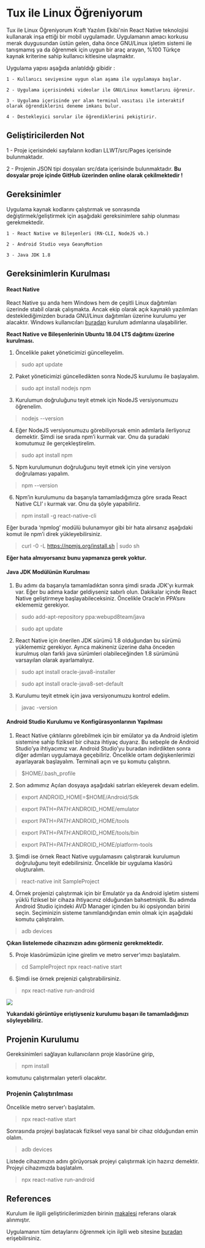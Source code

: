 # Tux ile Linux Öğreniyorum

 Tux ile Linux Öğreniyorum Kraft Yazılım Ekibi'nin React Native teknolojisi kullanarak inşa ettiği bir mobil uygulamadır. Uygulamanın amacı korkusu merak duygusundan üstün gelen, daha önce GNU/Linux işletim sistemi ile tanışmamış ya da öğrenmek için uygun bir araç arayan, %100 Türkçe kaynak kriterine sahip kullanıcı kitlesine ulaşmaktır. 

 Uygulama yapısı aşağıda anlatıldığı gibidir :

	1 - Kullanıcı seviyesine uygun olan aşama ile uygulamaya başlar.

	2 - Uygulama içerisindeki videolar ile GNU/Linux komutlarını öğrenir.

	3 - Uygulama içerisinde yer alan terminal vasıtası ile interaktif olarak öğrendiklerini deneme imkanı bulur.

	4 - Destekleyici sorular ile öğrendiklerini pekiştirir.

## Geliştiricilerden Not 

 1 - Proje içerisindeki sayfaların kodları LLWT/src/Pages içerisinde bulunmaktadır.
 
 2 - Projenin JSON tipi dosyaları src/data içerisinde bulunmaktadır. **Bu dosyalar proje içinde GitHub üzerinden online olarak çekilmektedir !**

## Gereksinimler

 Uygulama kaynak kodlarını çalıştırmak ve sonrasında değiştirmek/geliştirmek için aşağıdaki gereksinimlere sahip olunması gerekmektedir.

	1 - React Native ve Bileşenleri (RN-CLI, NodeJS vb.)

	2 - Android Studio veya GeanyMotion

	3 - Java JDK 1.8 

## Gereksinimlerin Kurulması

#### React Native

 React Native şu anda hem Windows hem de çeşitli Linux dağıtımları üzerinde stabil olarak çalışmakta. Ancak ekip olarak açık kaynaklı yazılımları desteklediğimizden burada GNU/Linux dağıtımları üzerine kurulumu yer alacaktır. Windows kullanıcıları [buradan](https://medium.com/mol42/windows-%C3%BCzerinde-react-native-kurulumu-4de15e0e33b9) kurulum adımlarına ulaşabilirler.

 **React Native ve Bileşenlerinin Ubuntu 18.04 LTS dağıtımı üzerine kurulması.**

1. Öncelikle paket yöneticimizi güncelleyelim.

> sudo apt update

2. Paket yöneticimizi güncelledikten sonra NodeJS kurulumu ile başlayalım.

> sudo apt install nodejs npm

3. Kurulumun doğruluğunu teyit etmek için NodeJS versiyonumuzu öğrenelim.

> nodejs --version

4. Eğer NodeJS versiyonumuzu görebiliyorsak emin adımlarla ilerliyoruz demektir. Şimdi ise sırada npm’i kurmak var. Onu da şuradaki komutumuz ile gerçekleştirelim.

> sudo apt install npm

5. Npm kurulumunun doğruluğunu teyit etmek için yine versiyon doğrulaması yapalım.

> npm --version

6. Npm’in kurulumunu da başarıyla tamamladığımıza göre sırada React Native CLI’ ı kurmak var. Onu da şöyle yapabiliriz.

> npm install -g react-native-cli

 Eğer burada ‘npmlog’ modülü bulunamıyor gibi bir hata alırsanız aşağıdaki komut ile npm’i direk yükleyebilirsiniz.

> curl -0 -L https://npmjs.org/install.sh | sudo sh

**Eğer hata almıyorsanız bunu yapmanıza gerek yoktur.**


#### Java JDK Modülünün Kurulması

1. Bu adımı da başarıyla tamamladıktan sonra şimdi sırada JDK’yı kurmak var. Eğer bu adıma kadar geldiyseniz sabırlı olun. Dakikalar içinde React Native geliştirmeye başlayabileceksiniz. Öncelikle Oracle’ın PPA’sını eklememiz gerekiyor.

> sudo add-apt-repository ppa:webupd8team/java

> sudo apt update

2. React Native için önerilen JDK sürümü 1.8 olduğundan bu sürümü yüklememiz gerekiyor. Ayrıca makineniz üzerine daha önceden kurulmuş olan farklı java sürümleri olabileceğinden 1.8 sürümünü varsayılan olarak ayarlamalıyız.

> sudo apt install oracle-java8-installer

> sudo apt install oracle-java8-set-default

3. Kurulumu teyit etmek için java versiyonumuzu kontrol edelim.

> javac -version

#### Android Studio Kurulumu ve Konfigürasyonlarının Yapılması

1. React Native çıktılarını görebilmek için bir emülator ya da Android işletim sistemine sahip fiziksel bir cihaza ihtiyaç duyarız. Bu sebeple de Android Studio’ya ihtiyacımız var. Android Studio’yu buradan indirdikten sonra diğer adımları uygulamaya geçebiliriz. Öncelikle ortam değişkenlerimizi ayarlayarak başlayalım. Terminali açın ve şu komutu çalıştırın.

> $HOME/.bash_profile

2. Son adımımız Açılan dosyaya aşağıdaki satırları ekleyerek devam edelim.

> export ANDROID_HOME=$HOME/Android/Sdk

> export PATH=$PATH:$ANDROID_HOME/emulator

> export PATH=$PATH:$ANDROID_HOME/tools

> export PATH=$PATH:$ANDROID_HOME/tools/bin

> export PATH=$PATH:$ANDROID_HOME/platform-tools

3. Şimdi ise örnek React Native uygulamasını çalıştırarak kurulumun doğruluğunu teyit edebilirsiniz. Öncelikle bir uygulama klasörü oluşturalım.

> react-native init SampleProject

4. Örnek projenizi çalıştırmak için bir Emulatör ya da Android işletim sistemi yüklü fiziksel bir cihaza ihtiyacınız olduğundan bahsetmiştik. Bu adımda Android Studio içindeki AVD Manager içinden bu iki opsiyondan birini seçin. Seçiminizin sisteme tanımlandığından emin olmak için aşağıdaki komutu çalıştıralım.

> adb devices

**Çıkan listelemede cihazınızın adını görmeniz gerekmektedir.**

5. Proje klasörümüzün içine girelim ve metro server’ımızı başlatalım.

> cd SampleProject
> npx react-native start

6. Şimdi ise örnek prejenizi çalıştırabilirsiniz.

> npx react-native run-android

![](https://miro.medium.com/max/600/1*qcBpzVPA5Lm2Dudlm7tzyw.png)

**Yukarıdaki görüntüye eriştiyseniz kurulumu başarı ile tamamladığınızı söyleyebiliriz.**

## Projenin Kurulumu

 Gereksinimleri sağlayan kullanıcıların proje klasörüne girip,

> npm install 

 komutunu çalıştırmaları yeterli olacaktır.
 
 ### Projenin Çalıştırılması

 Öncelikle metro server'ı başlatalım.

> npx react-native start

 Sonrasında projeyi başlatacak fiziksel veya sanal bir cihaz olduğundan emin olalım.

> adb devices

 Listede cihazımızın adını görüyorsak projeyi çalıştırmak için hazırız demektir. Projeyi cihazımızda başlatalım.

> npx react-native run-android

## References 

 Kurulum ile ilgili geliştiricilerimizden birinin [makalesi](https://medium.com/@zekiahmetbayar/react-native-ile-linux-%C3%BCzerinde-mobil-uygulama-geli%C5%9Ftirmek-48d1589407cd) referans olarak alınmıştır.
 
  Uygulamanın tüm detaylarını öğrenmek için ilgili web sitesine [buradan](https://kraftyazilim.github.io) erişebilirsiniz.















































	
